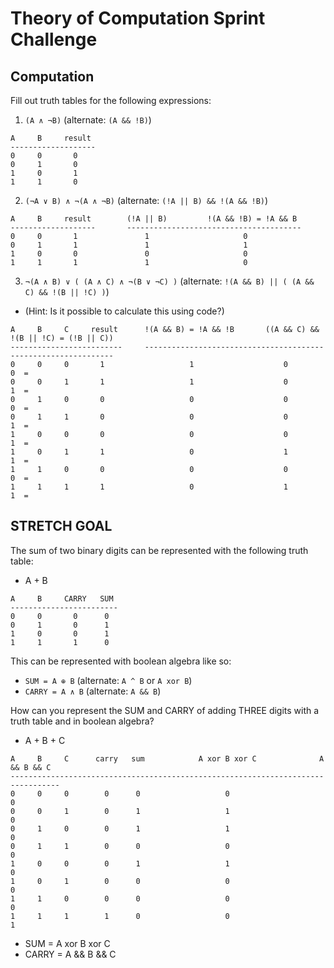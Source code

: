 # Theory of Computation Sprint Challenge

## Computation

Fill out truth tables for the following expressions:

1. `(A ∧ ¬B)`   (alternate: `(A && !B)`)
```
A     B     result
-------------------
0     0       0
0     1       0
1     0       1
1     1       0
```

2. `(¬A ∨ B) ∧ ¬(A ∧ ¬B)`   (alternate: `(!A || B) && !(A && !B)`)
```
A     B     result        (!A || B)         !(A && !B) = !A && B
-------------------       ---------------------------------------
0     0       1               1                     0
0     1       1               1                     1
1     0       0               0                     0
1     1       1               1                     0
```

3. `¬(A ∧ B) ∨ ( (A ∧ C) ∧ ¬(B ∨ ¬C) )`   (alternate: `!(A && B) || ( (A && C) && !(B || !C) )`)
  * (Hint: Is it possible to calculate this using code?)
```
A     B     C     result      !(A && B) = !A && !B       ((A && C) && !(B || !C) = (!B || C))
-------------------------     ---------------------------------------------------------------
0     0     0       1                   1                    0                   0  = 
0     0     1       1                   1                    0                   1  = 
0     1     0       0                   0                    0                   0  = 
0     1     1       0                   0                    0                   1  = 
1     0     0       0                   0                    0                   1  = 
1     0     1       1                   0                    1                   1  = 
1     1     0       0                   0                    0                   0  = 
1     1     1       1                   0                    1                   1  = 
```

## STRETCH GOAL

The sum of two binary digits can be represented with the following truth table:

* A + B
```
A     B     CARRY   SUM
------------------------
0     0       0      0
0     1       0      1
1     0       0      1
1     1       1      0
```
This can be represented with boolean algebra like so:

* `SUM = A ⊕ B`  (alternate: `A ^ B` or `A xor B`)
* `CARRY = A ∧ B`  (alternate: `A && B`)


How can you represent the SUM and CARRY of adding THREE digits with a truth table and in boolean algebra?

* A + B + C
```
A     B     C      carry   sum            A xor B xor C              A && B && C
---------------------------------------------------------------------------------
0     0     0        0      0                   0                         0
0     0     1        0      1                   1                         0
0     1     0        0      1                   1                         0
0     1     1        0      0                   0                         0
1     0     0        0      1                   1                         0
1     0     1        0      0                   0                         0
1     1     0        0      0                   0                         0
1     1     1        1      0                   0                         1
```
* SUM = A xor B xor C
* CARRY = A && B && C
